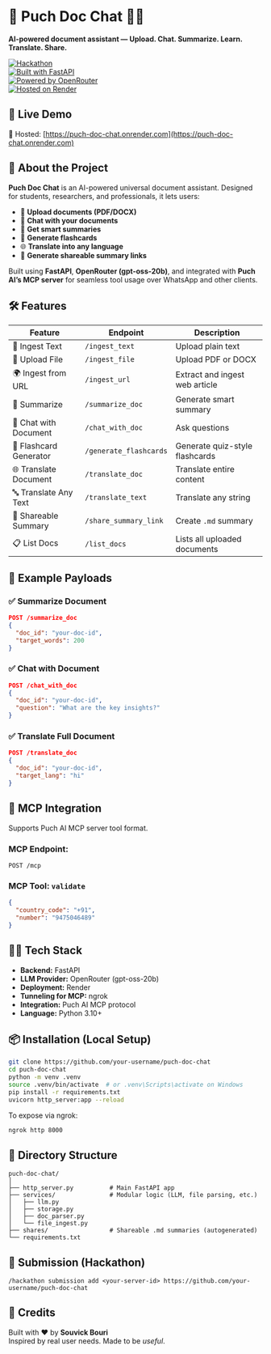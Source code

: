 # 📄 Puch Doc Chat 🧠💬  
**AI-powered document assistant — Upload. Chat. Summarize. Learn. Translate. Share.**

[![Hackathon](https://img.shields.io/badge/PuchAI%20x%20OpenAI%20Hackathon-2025-blue)](https://puch.ai/hack)  
[![Built with FastAPI](https://img.shields.io/badge/Built%20with-FastAPI-009688)](https://fastapi.tiangolo.com/)  
[![Powered by OpenRouter](https://img.shields.io/badge/LLM-OpenRouter%20GPT--OSS--20B-purple)](https://openrouter.ai)  
[![Hosted on Render](https://img.shields.io/badge/Hosted%20on-Render-green)](https://render.com)

## 🚀 Live Demo  
📍 Hosted: [https://puch-doc-chat.onrender.com](https://puch-doc-chat.onrender.com)

## 🧠 About the Project

**Puch Doc Chat** is an AI-powered universal document assistant. Designed for students, researchers, and professionals, it lets users:

- 📝 **Upload documents (PDF/DOCX)**
- 💬 **Chat with your documents**
- 🧾 **Get smart summaries**
- 🧠 **Generate flashcards**
- 🌐 **Translate into any language**
- 🔗 **Generate shareable summary links**

Built using **FastAPI**, **OpenRouter (gpt-oss-20b)**, and integrated with **Puch AI’s MCP server** for seamless tool usage over WhatsApp and other clients.

## 🛠 Features

| Feature                  | Endpoint                 | Description |
|--------------------------|--------------------------|-------------|
| 📄 Ingest Text           | `/ingest_text`           | Upload plain text |
| 📎 Upload File           | `/ingest_file`           | Upload PDF or DOCX |
| 🌍 Ingest from URL       | `/ingest_url`            | Extract and ingest web article |
| 🧠 Summarize             | `/summarize_doc`         | Generate smart summary |
| 💬 Chat with Document    | `/chat_with_doc`         | Ask questions |
| 🧠 Flashcard Generator   | `/generate_flashcards`   | Generate quiz-style flashcards |
| 🌐 Translate Document    | `/translate_doc`         | Translate entire content |
| 🔤 Translate Any Text    | `/translate_text`        | Translate any string |
| 🔗 Shareable Summary     | `/share_summary_link`    | Create `.md` summary |
| 📋 List Docs             | `/list_docs`             | Lists all uploaded documents |

## 🧪 Example Payloads

### ✅ Summarize Document
```json
POST /summarize_doc
{
  "doc_id": "your-doc-id",
  "target_words": 200
}
```

### ✅ Chat with Document
```json
POST /chat_with_doc
{
  "doc_id": "your-doc-id",
  "question": "What are the key insights?"
}
```

### ✅ Translate Full Document
```json
POST /translate_doc
{
  "doc_id": "your-doc-id",
  "target_lang": "hi"
}
```

## 🔌 MCP Integration

Supports Puch AI MCP server tool format.

### MCP Endpoint:
```http
POST /mcp
```

### MCP Tool: `validate`
```json
{
  "country_code": "+91",
  "number": "9475046489"
}
```

## 🧑‍💻 Tech Stack

- **Backend:** FastAPI
- **LLM Provider:** OpenRouter (gpt-oss-20b)
- **Deployment:** Render
- **Tunneling for MCP:** ngrok
- **Integration:** Puch AI MCP protocol
- **Language:** Python 3.10+

## 📦 Installation (Local Setup)

```bash
git clone https://github.com/your-username/puch-doc-chat
cd puch-doc-chat
python -m venv .venv
source .venv/bin/activate  # or .venv\Scripts\activate on Windows
pip install -r requirements.txt
uvicorn http_server:app --reload
```

To expose via ngrok:
```bash
ngrok http 8000
```

## 📂 Directory Structure
```
puch-doc-chat/
│
├── http_server.py          # Main FastAPI app
├── services/               # Modular logic (LLM, file parsing, etc.)
│   ├── llm.py
│   ├── storage.py
│   ├── doc_parser.py
│   └── file_ingest.py
├── shares/                 # Shareable .md summaries (autogenerated)
└── requirements.txt
```

## 🎯 Submission (Hackathon)

```
/hackathon submission add <your-server-id> https://github.com/your-username/puch-doc-chat
```

## 🏁 Credits

Built with ❤️ by **Souvick Bouri**  
Inspired by real user needs. Made to be *useful*.